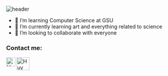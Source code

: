![header](https://capsule-render.vercel.app/api?type=wave&color=gradient&height=300&section=header&text=Huy%20Truong&fontSize=90)

- 👀 I’m learning Computer Science at GSU
- 🌱 I’m currently learning art and everything related to science
- 💞️ I’m looking to collaborate with everyone

### Contact me:

[<img align="left" alt="Huy Truong | Facebook" width="25px" src="https://cdn2.iconfinder.com/data/icons/social-media-icons-23/800/facebook-512.png" />][facebook]
[<img align="left" alt="Huy Truong | Instagram" width="35px" src="https://cdn.discordapp.com/attachments/648862760540569603/837391673410584576/png_instagram.png" />][instagram]

<!---
huygiatrng/huygiatrng is a ✨ special ✨ repository because its `README.md` (this file) appears on your GitHub profile.
You can click the Preview link to take a look at your changes.
--->

[facebook]: https://www.facebook.com/zwtrng.vn2711/
[instagram]: https://www.instagram.com/huytrng.d0n3/
